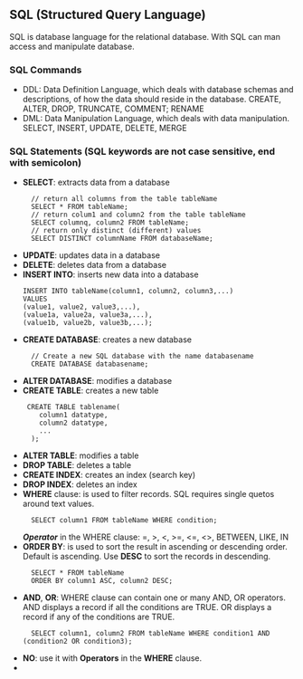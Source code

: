 ## SQL (Structured Query Language)
SQL is database language for the relational database. With SQL can man access and manipulate database.

### SQL Commands
- DDL: Data Definition Language, which deals with database schemas and descriptions, of how the data should reside in the database. CREATE, ALTER, DROP, TRUNCATE, COMMENT; RENAME
- DML: Data Manipulation Language, which deals with data manipulation. SELECT, INSERT, UPDATE, DELETE, MERGE
  
### SQL Statements (SQL keywords are not case sensitive, end with semicolon)
- **SELECT**: extracts data from a database
  ```
    // return all columns from the table tableName
    SELECT * FROM tableName;
    // return colum1 and column2 from the table tableName
    SELECT columnq, column2 FROM tableName;
    // return only distinct (different) values
    SELECT DISTINCT columnName FROM databaseName;
  ```
- **UPDATE**: updates data in a database
- **DELETE**: deletes data from a database
- **INSERT INTO**: inserts new data into a database
  ```
  INSERT INTO tableName(column1, column2, column3,...)
  VALUES
  (value1, value2, value3,...),
  (value1a, value2a, value3a,...),
  (value1b, value2b, value3b,...);
  ```
- **CREATE DATABASE**: creates a new database
  ```
    // Create a new SQL database with the name databasename
    CREATE DATABASE databasename;
  ```
- **ALTER DATABASE**: modifies a database
- **CREATE TABLE**: creates a new table
  ```
   CREATE TABLE tablename(
      column1 datatype,
      column2 datatype,
      ...
    );
  ```
- **ALTER TABLE**: modifies a table
- **DROP TABLE**: deletes a table
- **CREATE INDEX**: creates an index (search key)
- **DROP INDEX**: deletes an index
- **WHERE** clause: is used to filter records. SQL requires single quetos around text values.
  ```
    SELECT column1 FROM tableName WHERE condition;
  ```
  ***Operator*** in the WHERE clause: =, >, <, >=, <=, <>, BETWEEN, LIKE, IN
- **ORDER BY**: is used to sort the result in ascending or descending order. Default is ascending. Use **DESC** to sort the records in descending.
  ```
    SELECT * FROM tableName
    ORDER BY column1 ASC, column2 DESC;
  ```
- **AND**, **OR**: WHERE clause can contain one or many AND, OR operators.
  AND displays a record if all the conditions are TRUE.
  OR displays a record if any of the conditions are TRUE.
  ```
    SELECT column1, column2 FROM tableName WHERE condition1 AND (condition2 OR condition3);
  ```
- **NO**: use it with **Operators** in the **WHERE** clause.
- 
